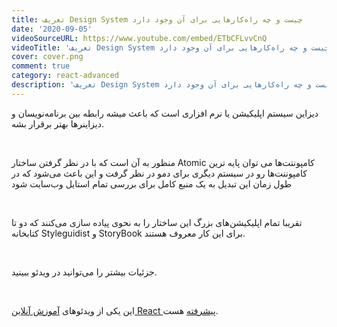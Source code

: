 ```yaml
---
title: تعریف Design System چیست و چه راه‌کارهایی برای آن وجود دارد
date: '2020-09-05'
videoSourceURL: https://www.youtube.com/embed/ETbCFLvvCnQ
videoTitle: 'تعریف Design System چیست و چه راه‌کارهایی برای آن وجود دارد'
cover: cover.png
comment: true
category: react-advanced
description: 'تعریف Design System چیست و چه راه‌کارهایی برای آن وجود دارد'
---
```


دیزاین سیستم اپلیکیشن یا نرم افزاری است که باعث میشه رابطه بین برنامه‌نویسان و دیزاینرها بهتر برقرار بشه.

<br />

منظور به آن است که با در نظر گرفتن ساختار Atomic کامپونتت‌ها می توان پایه ترین کامپوننت‌ها رو در سیستم دیگری برای دمو در نظر گرفت و این باعث می‌شود که در طول زمان این تبدیل به یک منبع کامل برای بررسی تمام استایل وب‌سایت شود

<br />

تقریبا تمام اپلیکیشن‌های بزرگ این ساختار را به نحوی پیاده سازی می‌کنند که دو تا کتابخانه Styleguidist و StoryBook برای این کار معروف هستند.

<br />

جزئیات بیشتر را می‌توانید در ویدئو ببینید.

<br />

این یکی از ویدئو‌های
[آموزش آنلاین React پیشرفته](/react-advanced-course)
هست.
